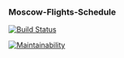 ### Moscow-Flights-Schedule

[![Build Status](https://travis-ci.org/Frank-Kawp/Moscow-Flights-Schedule.svg?branch=master)](https://travis-ci.org/Frank-Kawp/Moscow-Flights-Schedule)

[![Maintainability](https://api.codeclimate.com/v1/badges/ec737238dffaf0494f56/maintainability)](https://codeclimate.com/github/Frank-Kawp/Moscow-Flights-Schedule/maintainability)
